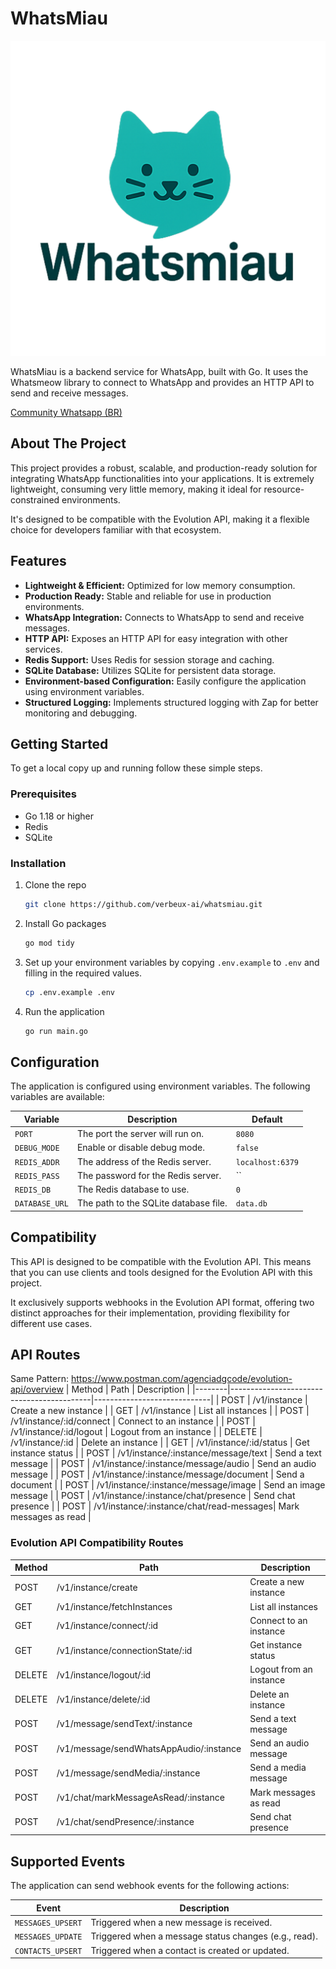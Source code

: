 # WhatsMiau

![logo-whatsmiau](logo.png)

WhatsMiau is a backend service for WhatsApp, built with Go. It uses the Whatsmeow library to connect to WhatsApp and provides an HTTP API to send and receive messages.

[Community Whatsapp (BR)](https://chat.whatsapp.com/FXMrTY552nOBFXU71Be8Zh)
## About The Project

This project provides a robust, scalable, and production-ready solution for integrating WhatsApp functionalities into your applications. It is extremely lightweight, consuming very little memory, making it ideal for resource-constrained environments.

It's designed to be compatible with the Evolution API, making it a flexible choice for developers familiar with that ecosystem.

## Features

- **Lightweight & Efficient:** Optimized for low memory consumption.
- **Production Ready:** Stable and reliable for use in production environments.
- **WhatsApp Integration:** Connects to WhatsApp to send and receive messages.
- **HTTP API:** Exposes an HTTP API for easy integration with other services.
- **Redis Support:** Uses Redis for session storage and caching.
- **SQLite Database:** Utilizes SQLite for persistent data storage.
- **Environment-based Configuration:** Easily configure the application using environment variables.
- **Structured Logging:** Implements structured logging with Zap for better monitoring and debugging.

## Getting Started

To get a local copy up and running follow these simple steps.

### Prerequisites

- Go 1.18 or higher
- Redis
- SQLite

### Installation

1. Clone the repo
   ```sh
   git clone https://github.com/verbeux-ai/whatsmiau.git
   ```
2. Install Go packages
   ```sh
   go mod tidy
   ```
3. Set up your environment variables by copying `.env.example` to `.env` and filling in the required values.
   ```sh
   cp .env.example .env
   ```
4. Run the application
   ```sh
   go run main.go
   ```

## Configuration

The application is configured using environment variables. The following variables are available:

| Variable      | Description                               | Default     |
|---------------|-------------------------------------------|-------------|
| `PORT`        | The port the server will run on.          | `8080`      |
| `DEBUG_MODE`  | Enable or disable debug mode.             | `false`     |
| `REDIS_ADDR`  | The address of the Redis server.          | `localhost:6379` |
| `REDIS_PASS`  | The password for the Redis server.        | ``          |
| `REDIS_DB`    | The Redis database to use.                | `0`         |
| `DATABASE_URL`| The path to the SQLite database file.     | `data.db`   |


## Compatibility

This API is designed to be compatible with the Evolution API. This means that you can use clients and tools designed for the Evolution API with this project.

It exclusively supports webhooks in the Evolution API format, offering two distinct approaches for their implementation, providing flexibility for different use cases.

## API Routes
Same Pattern: https://www.postman.com/agenciadgcode/evolution-api/overview
| Method | Path                                      | Description                 |
|--------|-------------------------------------------|-----------------------------|
| POST   | /v1/instance                            | Create a new instance       |
| GET    | /v1/instance                            | List all instances          |
| POST   | /v1/instance/:id/connect                | Connect to an instance      |
| POST   | /v1/instance/:id/logout                 | Logout from an instance     |
| DELETE | /v1/instance/:id                        | Delete an instance          |
| GET    | /v1/instance/:id/status                 | Get instance status         |
| POST   | /v1/instance/:instance/message/text     | Send a text message         |
| POST   | /v1/instance/:instance/message/audio    | Send an audio message       |
| POST   | /v1/instance/:instance/message/document | Send a document             |
| POST   | /v1/instance/:instance/message/image    | Send an image message       |
| POST   | /v1/instance/:instance/chat/presence    | Send chat presence          |
| POST   | /v1/instance/:instance/chat/read-messages| Mark messages as read       |

### Evolution API Compatibility Routes

| Method | Path                               | Description                 |
|--------|------------------------------------|-----------------------------|
| POST   | /v1/instance/create                | Create a new instance       |
| GET    | /v1/instance/fetchInstances        | List all instances          |
| GET    | /v1/instance/connect/:id           | Connect to an instance      |
| GET    | /v1/instance/connectionState/:id   | Get instance status         |
| DELETE | /v1/instance/logout/:id            | Logout from an instance     |
| DELETE | /v1/instance/delete/:id            | Delete an instance          |
| POST   | /v1/message/sendText/:instance     | Send a text message         |
| POST   | /v1/message/sendWhatsAppAudio/:instance | Send an audio message       |
| POST   | /v1/message/sendMedia/:instance    | Send a media message        |
| POST   | /v1/chat/markMessageAsRead/:instance | Mark messages as read       |
| POST   | /v1/chat/sendPresence/:instance    | Send chat presence          |

## Supported Events

The application can send webhook events for the following actions:

| Event             | Description                                         |
|-------------------|-----------------------------------------------------|
| `MESSAGES_UPSERT` | Triggered when a new message is received.           |
| `MESSAGES_UPDATE` | Triggered when a message status changes (e.g., read). |
| `CONTACTS_UPSERT` | Triggered when a contact is created or updated.     |
